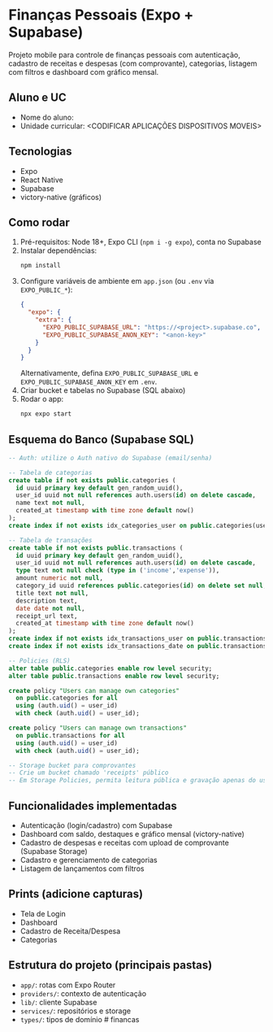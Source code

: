 # Finanças Pessoais (Expo + Supabase)

Projeto mobile para controle de finanças pessoais com autenticação, cadastro de receitas e despesas (com comprovante), categorias, listagem com filtros e dashboard com gráfico mensal.

## Aluno e UC

- Nome do aluno: <Luiz Eduardo Sellmer Vieira>
- Unidade curricular: <CODIFICAR APLICAÇÕES DISPOSITIVOS MOVEIS>

## Tecnologias

- Expo
- React Native
- Supabase
- victory-native (gráficos)

## Como rodar

1. Pré-requisitos: Node 18+, Expo CLI (`npm i -g expo`), conta no Supabase
2. Instalar dependências:
   ```bash
   npm install
   ```
3. Configure variáveis de ambiente em `app.json` (ou `.env` via `EXPO_PUBLIC_*`):
   ```json
   {
     "expo": {
       "extra": {
         "EXPO_PUBLIC_SUPABASE_URL": "https://<project>.supabase.co",
         "EXPO_PUBLIC_SUPABASE_ANON_KEY": "<anon-key>"
       }
     }
   }
   ```
   Alternativamente, defina `EXPO_PUBLIC_SUPABASE_URL` e `EXPO_PUBLIC_SUPABASE_ANON_KEY` em `.env`.
4. Criar bucket e tabelas no Supabase (SQL abaixo)
5. Rodar o app:
   ```bash
   npx expo start
   ```

## Esquema do Banco (Supabase SQL)

```sql
-- Auth: utilize o Auth nativo do Supabase (email/senha)

-- Tabela de categorias
create table if not exists public.categories (
  id uuid primary key default gen_random_uuid(),
  user_id uuid not null references auth.users(id) on delete cascade,
  name text not null,
  created_at timestamp with time zone default now()
);
create index if not exists idx_categories_user on public.categories(user_id);

-- Tabela de transações
create table if not exists public.transactions (
  id uuid primary key default gen_random_uuid(),
  user_id uuid not null references auth.users(id) on delete cascade,
  type text not null check (type in ('income','expense')),
  amount numeric not null,
  category_id uuid references public.categories(id) on delete set null,
  title text not null,
  description text,
  date date not null,
  receipt_url text,
  created_at timestamp with time zone default now()
);
create index if not exists idx_transactions_user on public.transactions(user_id);
create index if not exists idx_transactions_date on public.transactions(date);

-- Policies (RLS)
alter table public.categories enable row level security;
alter table public.transactions enable row level security;

create policy "Users can manage own categories"
  on public.categories for all
  using (auth.uid() = user_id)
  with check (auth.uid() = user_id);

create policy "Users can manage own transactions"
  on public.transactions for all
  using (auth.uid() = user_id)
  with check (auth.uid() = user_id);

-- Storage bucket para comprovantes
-- Crie um bucket chamado 'receipts' público
-- Em Storage Policies, permita leitura pública e gravação apenas do usuário autenticado
```

## Funcionalidades implementadas

- Autenticação (login/cadastro) com Supabase
- Dashboard com saldo, destaques e gráfico mensal (victory-native)
- Cadastro de despesas e receitas com upload de comprovante (Supabase Storage)
- Cadastro e gerenciamento de categorias
- Listagem de lançamentos com filtros

## Prints (adicione capturas)

- Tela de Login
- Dashboard
- Cadastro de Receita/Despesa
- Categorias

## Estrutura do projeto (principais pastas)

- `app/`: rotas com Expo Router
- `providers/`: contexto de autenticação
- `lib/`: cliente Supabase
- `services/`: repositórios e storage
- `types/`: tipos de domínio
#   f i n a n c a s 
 
 
